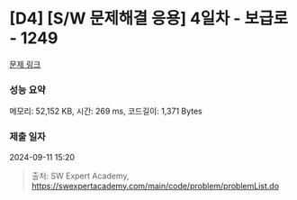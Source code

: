 # [D4] [S/W 문제해결 응용] 4일차 - 보급로 - 1249 

[문제 링크](https://swexpertacademy.com/main/code/problem/problemDetail.do?contestProbId=AV15QRX6APsCFAYD) 

### 성능 요약

메모리: 52,152 KB, 시간: 269 ms, 코드길이: 1,371 Bytes

### 제출 일자

2024-09-11 15:20



> 출처: SW Expert Academy, https://swexpertacademy.com/main/code/problem/problemList.do